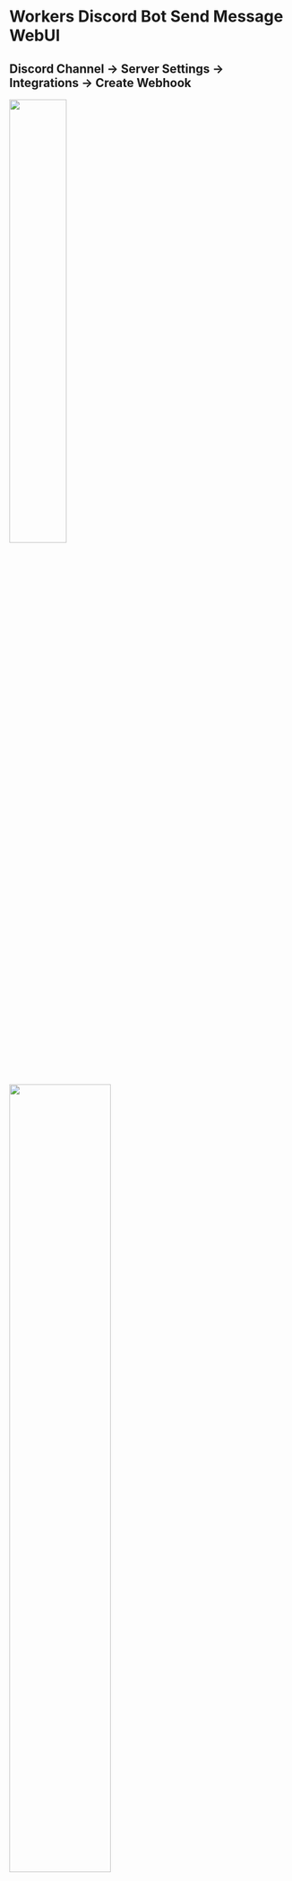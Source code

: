 # Workers Discord Bot Send Message WebUI

## Discord Channel -> Server Settings -> Integrations -> Create Webhook
<img src="https://github.com/user-attachments/assets/7fe4e7d5-c3b2-4c38-91e1-cc3562200f49" width="45%">
<img src="https://github.com/user-attachments/assets/6f01c621-ae61-46fe-9767-14a4e1a79907" width="60%">
